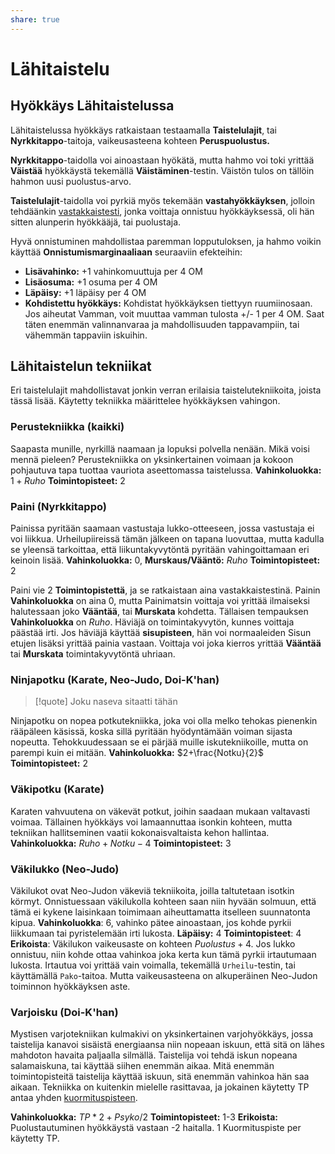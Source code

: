 ```yaml
---
share: true
---
```

# Lähitaistelu

## Hyökkäys Lähitaistelussa
Lähitaistelussa hyökkäys ratkaistaan testaamalla **Taistelulajit**, tai **Nyrkkitappo**-taitoja, vaikeusasteena kohteen **Peruspuolustus.**

**Nyrkkitappo**-taidolla voi ainoastaan hyökätä, mutta hahmo voi toki yrittää **Väistää** hyökkäystä tekemällä **Väistäminen**-testin. Väistön tulos on tällöin hahmon uusi puolustus-arvo.

**Taistelulajit**-taidolla voi pyrkiä myös tekemään **vastahyökkäyksen**, jolloin tehdäänkin [vastakkaistesti](../Ydinmekaniikka.md#Vastakkaistesti), jonka voittaja onnistuu hyökkäyksessä, oli hän sitten alunperin hyökkääjä, tai puolustaja.

Hyvä onnistuminen mahdollistaa paremman lopputuloksen, ja hahmo voikin käyttää **Onnistumismarginaaliaan** seuraaviin efekteihin:

- **Lisävahinko:** +1 vahinkomuuttuja per 4 OM
- **Lisäosuma:** +1 osuma per 4 OM
- **Läpäisy:** +1 läpäisy per 4 OM
- **Kohdistettu hyökkäys:** Kohdistat hyökkäyksen tiettyyn ruumiinosaan. Jos aiheutat Vamman, voit muuttaa vamman tulosta +/- 1 per 4 OM. Saat täten enemmän valinnanvaraa ja mahdollisuuden tappavampiin, tai vähemmän tappaviin iskuihin.

## Lähitaistelun tekniikat
Eri taistelulajit mahdollistavat jonkin verran erilaisia taistelutekniikoita, joista tässä lisää. Käytetty tekniikka määrittelee hyökkäyksen vahingon.

### Perustekniikka (kaikki)
Saapasta munille, nyrkillä naamaan ja lopuksi polvella nenään. Mikä voisi mennä pieleen? Perustekniikka on yksinkertainen voimaan ja kokoon pohjautuva tapa tuottaa vauriota aseettomassa taistelussa.
**Vahinkoluokka:** $1+Ruho$
**Toimintopisteet:** 2

### Paini (Nyrkkitappo)
Painissa pyritään saamaan vastustaja lukko-otteeseen, jossa vastustaja ei voi liikkua. Urheilupiireissä tämän jälkeen on tapana luovuttaa, mutta kadulla se yleensä tarkoittaa, että liikuntakyvytöntä pyritään vahingoittamaan eri keinoin lisää.
**Vahinkoluokka:** 0, **Murskaus/Vääntö:** $Ruho$
**Toimintopisteet:** 2

Paini vie 2 **Toimintopistettä**, ja se ratkaistaan aina vastakkaistestinä. Painin **Vahinkoluokka** on aina 0, mutta Painimatsin voittaja voi yrittää ilmaiseksi halutessaan joko **Vääntää**, tai **Murskata** kohdetta. Tällaisen tempauksen **Vahinkoluokka** on $Ruho$. Häviäjä on toimintakyvytön, kunnes voittaja päästää irti. Jos häviäjä käyttää **sisupisteen**, hän voi normaaleiden Sisun etujen lisäksi yrittää painia vastaan. Voittaja voi joka kierros yrittää **Vääntää** tai **Murskata** toimintakyvytöntä uhriaan.

### Ninjapotku (Karate, Neo-Judo, Doi-K'han)

> [!quote]
> Joku naseva sitaatti tähän

Ninjapotku on nopea potkutekniikka, joka voi olla melko tehokas pienenkin rääpäleen käsissä, koska sillä pyritään hyödyntämään voiman sijasta nopeutta. Tehokkuudessaan se ei pärjää muille iskutekniikoille, mutta on parempi kuin ei mitään.
**Vahinkoluokka:** $2+\frac{Notku}{2}$
**Toimintopisteet:** 2

### Väkipotku (Karate)
Karaten vahvuutena on väkevät potkut, joihin saadaan mukaan valtavasti voimaa. Tällainen hyökkäys voi lamaannuttaa isonkin kohteen, mutta tekniikan hallitseminen vaatii kokonaisvaltaista kehon hallintaa.
**Vahinkoluokka:** $Ruho+Notku-4$
**Toimintopisteet:** 3


### Väkilukko (Neo-Judo)
Väkilukot ovat Neo-Judon väkeviä tekniikoita, joilla taltutetaan isotkin körmyt. Onnistuessaan väkilukolla kohteen saan niin hyvään solmuun, että tämä ei kykene laisinkaan toimimaan aiheuttamatta itselleen suunnatonta kipua.
**Vahinkoluokka**: 6, vahinko pätee ainoastaan, jos kohde pyrkii liikkumaan tai pyristelemään irti lukosta.
**Läpäisy:** 4
**Toimintopisteet**: 4
**Erikoista**: Väkilukon vaikeusaste on kohteen $Puolustus + 4$. Jos lukko onnistuu, niin kohde ottaa vahinkoa joka kerta kun tämä pyrkii irtautumaan lukosta. Irtautua voi yrittää vain voimalla, tekemällä `Urheilu`-testin, tai käyttämällä `Pako`-taitoa. Mutta vaikeusasteena on alkuperäinen Neo-Judon toiminnon hyökkäyksen aste.

### Varjoisku (Doi-K'han)
Mystisen varjotekniikan kulmakivi on yksinkertainen varjohyökkäys, jossa taistelija kanavoi sisäistä energiaansa niin nopeaan iskuun, että sitä on lähes mahdoton havaita paljaalla silmällä. Taistelija voi tehdä iskun nopeana salamaiskuna, tai käyttää siihen enemmän aikaa. Mitä enemmän toimintopisteitä taistelija käyttää iskuun, sitä enemmän vahinkoa hän saa aikaan. Tekniikka on kuitenkin mielelle rasittavaa, ja jokainen käytetty TP antaa yhden [kuormituspisteen](../../3-hahmot/Kuormitus.md).

**Vahinkoluokka:** $TP*2+Psyko/2$
**Toimintopisteet:** 1-3
**Erikoista:** Puolustautuminen hyökkäystä vastaan -2 haitalla. 1 Kuormituspiste per käytetty TP.

